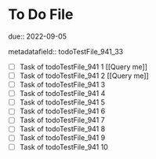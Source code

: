 # To Do File

due:: 2022-09-05

metadatafield:: todoTestFile_941_33

- [ ] Task of todoTestFile_941 1 [[Query me]]
- [ ] Task of todoTestFile_941 2 [[Query me]]
- [ ] Task of todoTestFile_941 3
- [ ] Task of todoTestFile_941 4
- [ ] Task of todoTestFile_941 5
- [ ] Task of todoTestFile_941 6
- [ ] Task of todoTestFile_941 7
- [ ] Task of todoTestFile_941 8
- [ ] Task of todoTestFile_941 9
- [ ] Task of todoTestFile_941 10